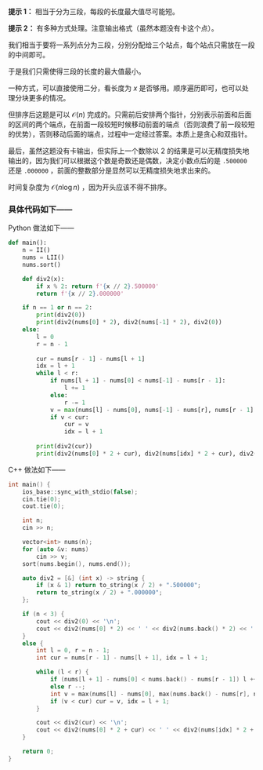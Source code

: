 **提示 1：** 相当于分为三段，每段的长度最大值尽可能短。

**提示 2：** 有多种方式处理。注意输出格式（虽然本题没有卡这个点）。

我们相当于要将一系列点分为三段，分别分配给三个站点，每个站点只需放在一段的中间即可。

于是我们只需使得三段的长度的最大值最小。

一种方式，可以直接使用二分，看长度为 $x$ 是否够用。顺序遍历即可，也可以处理分块更多的情况。

但排序后这题是可以 $\mathcal{O}(n)$ 完成的。只需前后安排两个指针，分别表示前面和后面的区间的两个端点，在前面一段较短时候移动前面的端点（否则浪费了前一段较短的优势），否则移动后面的端点，过程中一定经过答案。本质上是贪心和双指针。

最后，虽然这题没有卡输出，但实际上一个数除以 $2$ 的结果是可以无精度损失地输出的，因为我们可以根据这个数是奇数还是偶数，决定小数点后的是 `.500000` 还是 `.000000` ，前面的整数部分是显然可以无精度损失地求出来的。

时间复杂度为 $\mathcal{O}(n\log n)$ ，因为开头应该不得不排序。

### 具体代码如下——

Python 做法如下——

```Python []
def main():
    n = II()
    nums = LII()
    nums.sort()

    def div2(x):
        if x % 2: return f'{x // 2}.500000'
        return f'{x // 2}.000000'

    if n == 1 or n == 2:
        print(div2(0))
        print(div2(nums[0] * 2), div2(nums[-1] * 2), div2(0))
    else:
        l = 0
        r = n - 1
        
        cur = nums[r - 1] - nums[l + 1]
        idx = l + 1
        while l < r:
            if nums[l + 1] - nums[0] < nums[-1] - nums[r - 1]:
                l += 1
            else:
                r -= 1
            v = max(nums[l] - nums[0], nums[-1] - nums[r], nums[r - 1] - nums[l + 1])
            if v < cur: 
                cur = v
                idx = l + 1
        
        print(div2(cur))
        print(div2(nums[0] * 2 + cur), div2(nums[idx] * 2 + cur), div2(nums[-1] * 2 - cur))
```

C++ 做法如下——

```cpp []
int main() {
    ios_base::sync_with_stdio(false);
    cin.tie(0);
    cout.tie(0);

    int n;
    cin >> n;

    vector<int> nums(n);
    for (auto &v: nums)
        cin >> v;
    sort(nums.begin(), nums.end());

    auto div2 = [&] (int x) -> string {
        if (x & 1) return to_string(x / 2) + ".500000";
        return to_string(x / 2) + ".000000";
    };

    if (n < 3) {
        cout << div2(0) << '\n';
        cout << div2(nums[0] * 2) << ' ' << div2(nums.back() * 2) << ' ' << div2(0);
    }
    else {
        int l = 0, r = n - 1;
        int cur = nums[r - 1] - nums[l + 1], idx = l + 1;

        while (l < r) {
            if (nums[l + 1] - nums[0] < nums.back() - nums[r - 1]) l ++;
            else r --;
            int v = max(nums[l] - nums[0], max(nums.back() - nums[r], nums[r - 1] - nums[l + 1]));
            if (v < cur) cur = v, idx = l + 1;
        }

        cout << div2(cur) << '\n';
        cout << div2(nums[0] * 2 + cur) << ' ' << div2(nums[idx] * 2 + cur) << ' ' << div2(nums.back() * 2 - cur);
    }

    return 0;
}
```


